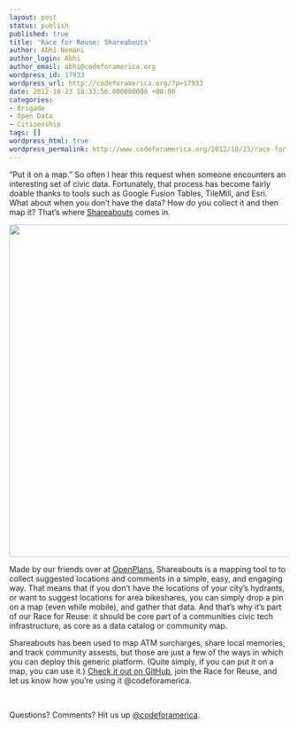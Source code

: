 ```yaml
---
layout: post
status: publish
published: true
title: 'Race for Reuse: Shareabouts'
author: Abhi Nemani
author_login: Abhi
author_email: abhi@codeforamerica.org
wordpress_id: 17933
wordpress_url: http://codeforamerica.org/?p=17933
date: 2012-10-23 18:33:56.000000000 +00:00
categories:
- Brigade
- Open Data
- Citizenship
tags: []
wordpress_html: true
wordpress_permalink: http://www.codeforamerica.org/2012/10/23/race-for-reuse-shareabouts/
---
```


<p>“Put it on a map.” So often I hear this request when someone encounters an interesting set of civic data. Fortunately, that process has become fairly doable thanks to tools such as Google Fusion Tables, TileMill, and Esri. What about when you don’t have the data? How do you collect it and then map it? That’s where <a href="http://shareabouts.org/">Shareabouts</a> comes in.</p>
<p><a href="http://makebrooklynsafer.shareabouts.org/"><img alt="" class="aligncenter size-large wp-image-17943" src="http://codeforamerica.org/wp-content/uploads/2012/10/brooklyn-1024x514.png" title="brooklyn" width="600"/></a></p>
<p>Made by our friends over at <a href="http://openplans.org">OpenPlans</a>, Shareabouts is a mapping tool to to collect suggested locations and comments in a simple, easy, and engaging way. That means that if you don’t have the locations of your city’s hydrants, or want to suggest locations for area bikeshares, you can simply drop a pin on a map (even while mobile), and gather that data. And that’s why it’s part of our Race for Reuse: it should be core part of a communities civic tech infrastructure, as core as a data catalog or community map.</p>
<p>Shareabouts has been used to map ATM surcharges, share local memories, and track community assests, but those are just a few of the ways in which you can deploy this generic platform. (Quite simply, if you can put it on a map, you can use it.) <a href="https://github.com/openplans/shareabouts">Check it out on GitHub</a>, join the Race for Reuse, and let us know how you’re using it @codeforamerica.</p>
<p> </p>
<p>Questions? Comments? Hit us up <a href="http://twitter.com/codeforamerica" target="_blank">@codeforamerica</a>.</p>
